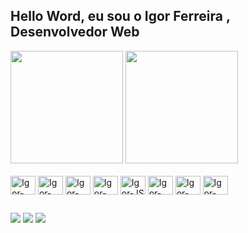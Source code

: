 <link rel="stylesheet" href="https://cdn.jsdelivr.net/gh/devicons/devicon@v2.15.1/devicon.min.css">
          

## Hello Word, eu sou o Igor Ferreira , Desenvolvedor Web

<div>
  
<img height="180em" src="https://github-readme-stats.vercel.app/api?username=IgorF3rreira&show_icons=true&theme=radical"/>

<img height="180em" src="https://github-readme-stats.vercel.app/api/top-langs/?username=IgorF3rreira&layout=compact&langs_count=16&theme=dark"/>

</div>

<div style="display: inline-block"> <br>
  <img align="center" alt="Igor-Bootstrap" height="30px" width="40px" src="https://cdn.jsdelivr.net/gh/devicons/devicon/icons/bootstrap/bootstrap-original.svg" >       
  <img align="center" alt="Igor-Csharp" height="30px" width="40px"  src="https://cdn.jsdelivr.net/gh/devicons/devicon/icons/csharp/csharp-original.svg" >
 <img  align="center" alt="Igor-Css" height="30px" width="40px"   src="https://cdn.jsdelivr.net/gh/devicons/devicon/icons/css3/css3-original.svg" >
   <img align="center" alt="Igor-Html" height="30px" width="40px" src="https://cdn.jsdelivr.net/gh/devicons/devicon/icons/html5/html5-original.svg" >     
      <img align="center" alt="Igor-JS" height="30px" width="40px" src="https://cdn.jsdelivr.net/gh/devicons/devicon/icons/javascript/javascript-original.svg" >     
         <img align="center" alt="Igor-Html" height="30px" width="40px" src="https://cdn.jsdelivr.net/gh/devicons/devicon/icons/mysql/mysql-original-wordmark.svg">     
            <img align="center" alt="Igor-Html" height="30px" width="40px" src="https://cdn.jsdelivr.net/gh/devicons/devicon/icons/php/php-original.svg" /> 
     <img align="center" alt="Igor-Html" height="30px" width="40px" src="https://cdn.jsdelivr.net/gh/devicons/devicon/icons/wordpress/wordpress-original.svg" >     
          
</div>

##

<div >
  <a href="mailto:igorferreira03@outlook.com.br" target="_blank"><img src="https://img.shields.io/badge/Microsoft_Outlook-0078D4?style=for-the-badge&logo=microsoft-outlook&logoColor=white" ></a>
   <a href="https://www.linkedin.com/in/igor-ferreira-05b56622a/" target="_blank"><img src="https://img.shields.io/badge/LinkedIn-0077B5?style=for-the-badge&logo=linkedin&logoColor=white" ></a>
 <a href="https://instagram.com/_igors4ntos" target="_blank"><img src="https://img.shields.io/badge/-Instagram-%23E4405F?style=for-the-badge&logo=instagram&logoColor=white" target="_blank"></a>   
</div>

